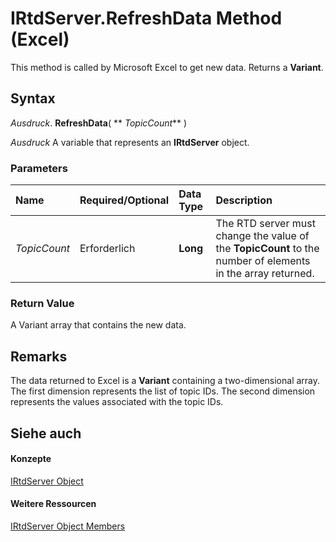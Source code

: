 
# IRtdServer.RefreshData Method (Excel)

This method is called by Microsoft Excel to get new data. Returns a  **Variant**.


## Syntax

 _Ausdruck_. **RefreshData**( ** _TopicCount_** )

 _Ausdruck_ A variable that represents an **IRtdServer** object.


### Parameters



|**Name**|**Required/Optional**|**Data Type**|**Description**|
|:-----|:-----|:-----|:-----|
| _TopicCount_|Erforderlich|**Long**|The RTD server must change the value of the  **TopicCount** to the number of elements in the array returned.|

### Return Value

A Variant array that contains the new data.


## Remarks

The data returned to Excel is a  **Variant** containing a two-dimensional array. The first dimension represents the list of topic IDs. The second dimension represents the values associated with the topic IDs.


## Siehe auch


#### Konzepte


[IRtdServer Object](6a85aa64-9514-74bb-3c63-141275f1b671.md)
#### Weitere Ressourcen


[IRtdServer Object Members](http://msdn.microsoft.com/library/90baa971-8dc0-b4b9-77c4-72530f1aaf21%28Office.15%29.aspx)